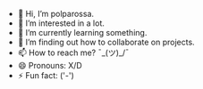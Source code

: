 - 👋 Hi, I’m polparossa.
- 👀 I’m interested in a lot.
- 🌱 I’m currently learning something.
- 💞️ I’m finding out how to collaborate on projects.
- 📫 How to reach me? ¯\_(ツ)_/¯
- 😄 Pronouns: X/D
- ⚡ Fun fact: ('-')
